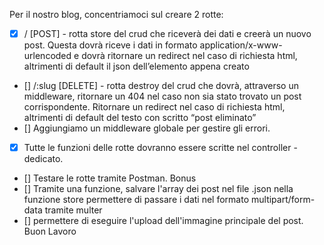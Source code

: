 Per il nostro blog, concentriamoci sul creare 2 rotte:
- [x] / [POST] - rotta store del crud che riceverà dei dati e creerà un nuovo post. Questa dovrà riceve i dati in formato application/x-www-urlencoded e dovrà ritornare un redirect nel caso di richiesta html, altrimenti di default il json dell’elemento appena creato
- [] /:slug [DELETE] - rotta destroy del crud che dovrà, attraverso un middleware, ritornare un 404 nel caso non sia stato trovato un post corrispondente. Ritornare un redirect nel caso di richiesta html, altrimenti di default del testo con scritto “post eliminato”
- [] Aggiungiamo un middleware globale per gestire gli errori.
- [x] Tutte le funzioni delle rotte dovranno essere scritte nel controller - dedicato.
- [] Testare le rotte tramite Postman.
Bonus
- [] Tramite una funzione, salvare l'array dei post nel file .json
nella funzione store permettere di passare i dati nel formato multipart/form-data tramite multer
- [] permettere di eseguire l'upload dell'immagine principale del post.
Buon Lavoro